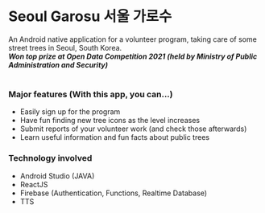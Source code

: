 # Seoul Garosu 서울 가로수
An Android native application for a volunteer program, taking care of some street trees in Seoul, South Korea. <br>
<b><i>Won top prize at Open Data Competition 2021 (held by Ministry of Public Administration and Security)</i></b><br><br>
### Major features (With this app, you can...)
- Easily sign up for the program
- Have fun finding new tree icons as the level increases
- Submit reports of your volunteer work (and check those afterwards)
- Learn useful information and fun facts about public trees

### Technology involved
- Android Studio (JAVA)
- ReactJS
- Firebase (Authentication, Functions, Realtime Database)
- TTS
